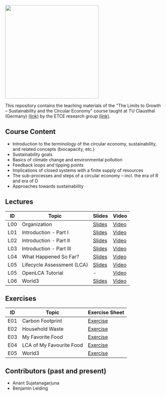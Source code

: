 <img src="https://www.presse.tu-clausthal.de/fileadmin/Presse/images/Corporate_Design/Logo/Logo_TUC_en_CMYK.jpg" width="300">

This repository contains the teaching materials of the "The Limits to Growth – Sustainability and the Circular Economy" course taught at TU Clausthal (Germany) [(link)](https://www.isse.tu-clausthal.de/en/) by the ETCE research group [(link)](https://etce-lab.com).

## Course Content

- Introduction to the terminology of the circular economy, sustainability, and related concepts (biocapacity, etc.)
- Sustainability goals
- Basics of climate change and environmental pollution
- Feedback loops and tipping points
- Implications of closed systems with a finite supply of resources
- The sub-processes and steps of a circular economy – incl. the era of R and era of D
- Approaches towards sustainability


## Lectures

| ID    | Topic                                   | Slides                                                | Video |
|-------|-----------------------------------------|-------------------------------------------------------|-------|
| L00   | Organization                            | [Slides](LTG-L00-Organization.pdf)                    | [Video](https://video.tu-clausthal.de/vorlesung/the-limits-to-growth-sustainability-and-the-circular-economy_1270.html) |
| L01   | Introduction - Part I  		  | [Slides](LTG-L01-Introduction-I.pdf)		  | [Video](https://video.tu-clausthal.de/vorlesung/the-limits-to-growth-sustainability-and-the-circular-economy_1270.html) |
| L02   | Introduction - Part II  		  | [Slides](LTG-L02-Introduction-II.pdf)		| [Video](https://video.tu-clausthal.de/vorlesung/the-limits-to-growth-sustainability-and-the-circular-economy_1270.html) |
| L03   | Introduction - Part III  		  | [Slides](LTG-L03-Introduction-III.pdf)  | [Video](https://video.tu-clausthal.de/vorlesung/the-limits-to-growth-sustainability-and-the-circular-economy_1270.html) |
| L04   | What Happened So Far?			  | [Slides](LTG-L04-What-Happened-So-Far%3F.pdf)| [Video](https://video.tu-clausthal.de/vorlesung/the-limits-to-growth-sustainability-and-the-circular-economy_1270.html) |
| L05   | Lifecycle Assessment (LCA) |[Slides](LTG-L05-LCA.pdf) | [Video](https://video.tu-clausthal.de/vorlesung/the-limits-to-growth-sustainability-and-the-circular-economy_1270.html) |
| L05   | OpenLCA Tutorial   | - | [Video](https://video.tu-clausthal.de/vorlesung/the-limits-to-growth-sustainability-and-the-circular-economy_1270.html) |
| L06   | World3 | [Slides](LTG-L06-World3.pdf)| [Video](https://video.tu-clausthal.de/vorlesung/the-limits-to-growth-sustainability-and-the-circular-economy_1270.html)|

## Exercises

| ID    | Topic                                   | Exercise Sheet                                     |
|-------|-----------------------------------------|----------------------------------------------------|
| E01   | Carbon Footprint                        | [Exercise](Exercises/E01-CarbonFootprint.pdf)      |
| E02   | Household Waste			  | [Exercise](Exercises/E02-Household-Waste.pdf)      |
| E03   | My Favorite Food			  | [Exercise](Exercises/E03-My-Favorite-Food.pdf)     |
| E04   | LCA of My Favourite Food| [Exercise](Exercises/E04-LCA-of-My-Favourite-Food.pdf)  |
| E05   | World3 | [Exercise](Exercises/E05-World3.pdf)  |


## Contributors (past and present)
- Anant Sujatanagarjuna
- Benjamin Leiding
